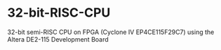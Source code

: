 # 32-bit-RISC-CPU
32-bit semi-RISC CPU on FPGA (Cyclone IV EP4CE115F29C7) using the Altera DE2-115 Development Board
